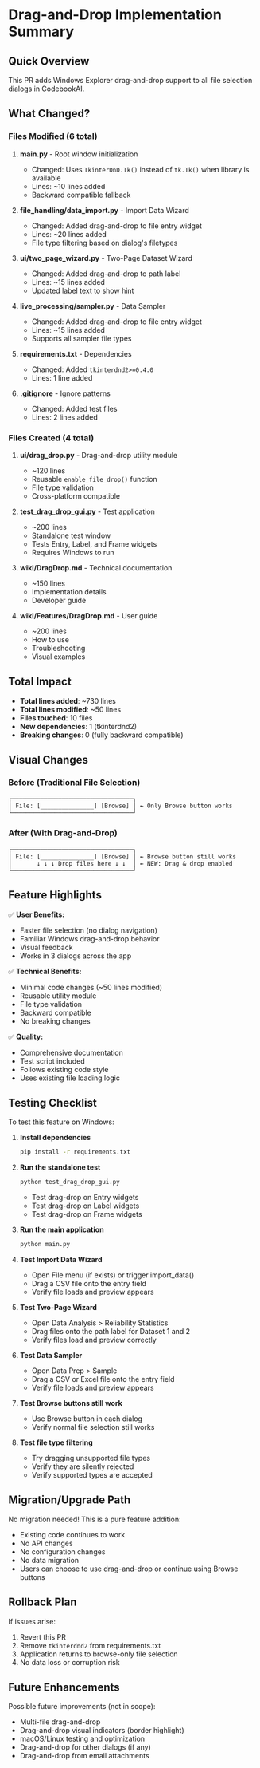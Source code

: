 # Drag-and-Drop Implementation Summary

## Quick Overview

This PR adds Windows Explorer drag-and-drop support to all file selection dialogs in CodebookAI.

## What Changed?

### Files Modified (6 total)

1. **main.py** - Root window initialization
   - Changed: Uses `TkinterDnD.Tk()` instead of `tk.Tk()` when library is available
   - Lines: ~10 lines added
   - Backward compatible fallback

2. **file_handling/data_import.py** - Import Data Wizard
   - Changed: Added drag-and-drop to file entry widget
   - Lines: ~20 lines added
   - File type filtering based on dialog's filetypes

3. **ui/two_page_wizard.py** - Two-Page Dataset Wizard
   - Changed: Added drag-and-drop to path label
   - Lines: ~15 lines added
   - Updated label text to show hint

4. **live_processing/sampler.py** - Data Sampler
   - Changed: Added drag-and-drop to file entry widget
   - Lines: ~15 lines added
   - Supports all sampler file types

5. **requirements.txt** - Dependencies
   - Changed: Added `tkinterdnd2>=0.4.0`
   - Lines: 1 line added

6. **.gitignore** - Ignore patterns
   - Changed: Added test files
   - Lines: 2 lines added

### Files Created (4 total)

1. **ui/drag_drop.py** - Drag-and-drop utility module
   - ~120 lines
   - Reusable `enable_file_drop()` function
   - File type validation
   - Cross-platform compatible

2. **test_drag_drop_gui.py** - Test application
   - ~200 lines
   - Standalone test window
   - Tests Entry, Label, and Frame widgets
   - Requires Windows to run

3. **wiki/DragDrop.md** - Technical documentation
   - ~150 lines
   - Implementation details
   - Developer guide

4. **wiki/Features/DragDrop.md** - User guide
   - ~200 lines
   - How to use
   - Troubleshooting
   - Visual examples

## Total Impact

- **Total lines added**: ~730 lines
- **Total lines modified**: ~50 lines
- **Files touched**: 10 files
- **New dependencies**: 1 (tkinterdnd2)
- **Breaking changes**: 0 (fully backward compatible)

## Visual Changes

### Before (Traditional File Selection)
```
┌──────────────────────────────────┐
│ File: [_______________] [Browse] │ ← Only Browse button works
└──────────────────────────────────┘
```

### After (With Drag-and-Drop)
```
┌──────────────────────────────────┐
│ File: [_______________] [Browse] │ ← Browse button still works
│       ↓ ↓ ↓ Drop files here ↓ ↓  │ ← NEW: Drag & drop enabled
└──────────────────────────────────┘
```

## Feature Highlights

✅ **User Benefits:**
- Faster file selection (no dialog navigation)
- Familiar Windows drag-and-drop behavior
- Visual feedback
- Works in 3 dialogs across the app

✅ **Technical Benefits:**
- Minimal code changes (~50 lines modified)
- Reusable utility module
- File type validation
- Backward compatible
- No breaking changes

✅ **Quality:**
- Comprehensive documentation
- Test script included
- Follows existing code style
- Uses existing file loading logic

## Testing Checklist

To test this feature on Windows:

1. **Install dependencies**
   ```bash
   pip install -r requirements.txt
   ```

2. **Run the standalone test**
   ```bash
   python test_drag_drop_gui.py
   ```
   - Test drag-drop on Entry widgets
   - Test drag-drop on Label widgets
   - Test drag-drop on Frame widgets

3. **Run the main application**
   ```bash
   python main.py
   ```

4. **Test Import Data Wizard**
   - Open File menu (if exists) or trigger import_data()
   - Drag a CSV file onto the entry field
   - Verify file loads and preview appears

5. **Test Two-Page Wizard**
   - Open Data Analysis > Reliability Statistics
   - Drag files onto the path label for Dataset 1 and 2
   - Verify files load and preview correctly

6. **Test Data Sampler**
   - Open Data Prep > Sample
   - Drag a CSV or Excel file onto the entry field
   - Verify file loads and preview appears

7. **Test Browse buttons still work**
   - Use Browse button in each dialog
   - Verify normal file selection still works

8. **Test file type filtering**
   - Try dragging unsupported file types
   - Verify they are silently rejected
   - Verify supported types are accepted

## Migration/Upgrade Path

No migration needed! This is a pure feature addition:
- Existing code continues to work
- No API changes
- No configuration changes
- No data migration
- Users can choose to use drag-and-drop or continue using Browse buttons

## Rollback Plan

If issues arise:
1. Revert this PR
2. Remove `tkinterdnd2` from requirements.txt
3. Application returns to browse-only file selection
4. No data loss or corruption risk

## Future Enhancements

Possible future improvements (not in scope):
- Multi-file drag-and-drop
- Drag-and-drop visual indicators (border highlight)
- macOS/Linux testing and optimization
- Drag-and-drop for other dialogs (if any)
- Drag-and-drop from email attachments
